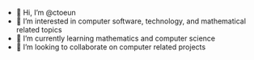 - 👋 Hi, I’m @ctoeun
- 👀 I’m interested in computer software, technology, and mathematical related topics
- 🌱 I’m currently learning mathematics and computer science
- 💞️ I’m looking to collaborate on computer related projects
